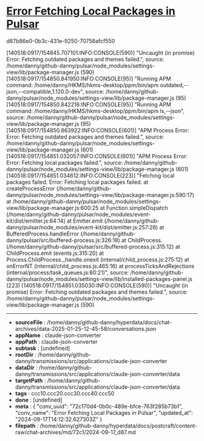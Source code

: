 # [Error Fetching Local Packages in Pulsar](https://claude.ai/chat/72c170d4-0b0c-489e-bfce-763f285b73b1)

d87b86e0-0b3c-431e-9250-70756afcf550

[140518:0917/154845.707101:INFO:CONSOLE(590)] "Uncaught (in promise) Error: Fetching outdated packages and themes failed.", source: /home/danny/github-danny/pulsar/node_modules/settings-view/lib/package-manager.js (590)
[140518:0917/154850.841950:INFO:CONSOLE(95)] "Running APM command: /home/danny/HKMS/hkms-desktop/ppm/bin/apm outdated,--json,--compatible,1.120.0-dev", source: /home/danny/github-danny/pulsar/node_modules/settings-view/lib/package-manager.js (95)
[140518:0917/154850.842216:INFO:CONSOLE(95)] "Running APM command: /home/danny/HKMS/hkms-desktop/ppm/bin/apm ls,--json", source: /home/danny/github-danny/pulsar/node_modules/settings-view/lib/package-manager.js (95)
[140518:0917/154850.863922:INFO:CONSOLE(601)] "APM Process Error: Error: Fetching outdated packages and themes failed.", source: /home/danny/github-danny/pulsar/node_modules/settings-view/lib/package-manager.js (601)
[140518:0917/154851.032057:INFO:CONSOLE(601)] "APM Process Error: Error: Fetching local packages failed.", source: /home/danny/github-danny/pulsar/node_modules/settings-view/lib/package-manager.js (601)
[140518:0917/154851.034612:INFO:CONSOLE(223)] "Fetching local packages failed. Error: Fetching local packages failed.
    at createProcessError (/home/danny/github-danny/pulsar/node_modules/settings-view/lib/package-manager.js:590:17)
    at /home/danny/github-danny/pulsar/node_modules/settings-view/lib/package-manager.js:600:25
    at Function.simpleDispatch (/home/danny/github-danny/pulsar/node_modules/event-kit/dist/emitter.js:64:14)
    at Emitter.emit (/home/danny/github-danny/pulsar/node_modules/event-kit/dist/emitter.js:257:28)
    at BufferedProcess.handleError (/home/danny/github-danny/pulsar/src/buffered-process.js:326:18)
    at ChildProcess.<anonymous> (/home/danny/github-danny/pulsar/src/buffered-process.js:315:12)
    at ChildProcess.emit (events.js:315:20)
    at Process.ChildProcess._handle.onexit (internal/child_process.js:275:12)
    at onErrorNT (internal/child_process.js:465:16)
    at processTicksAndRejections (internal/process/task_queues.js:80:21)", source: /home/danny/github-danny/pulsar/node_modules/settings-view/lib/installed-packages-panel.js (223)
[140518:0917/154851.035030:INFO:CONSOLE(590)] "Uncaught (in promise) Error: Fetching outdated packages and themes failed.", source: /home/danny/github-danny/pulsar/node_modules/settings-view/lib/package-manager.js (590)

---

* **sourceFile** : /home/danny/github-danny/hyperdata/docs/chat-archives/data-2025-01-25-12-45-58/conversations.json
* **appName** : claude-json-converter
* **appPath** : claude-json-converter
* **subtask** : [undefined]
* **rootDir** : /home/danny/github-danny/transmissions/src/applications/claude-json-converter
* **dataDir** : /home/danny/github-danny/transmissions/src/applications/claude-json-converter/data
* **targetPath** : /home/danny/github-danny/transmissions/src/applications/claude-json-converter/data
* **tags** : ccc10.ccc20.ccc30.ccc40.ccc50
* **done** : [undefined]
* **meta** : {
  "conv_uuid": "72c170d4-0b0c-489e-bfce-763f285b73b1",
  "conv_name": "Error Fetching Local Packages in Pulsar",
  "updated_at": "2024-09-17T14:12:32.627303Z"
}
* **filepath** : /home/danny/github-danny/hyperdata/docs/postcraft/content-raw/chat-archives/md/72c1/2024-09-17_d87.md